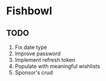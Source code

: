 # Fishbowl

## TODO
1. Fix date type
1. Improve password
1. Implement refresh token
1. Populate with meaningful wishlists
1. Sponsor's crud

